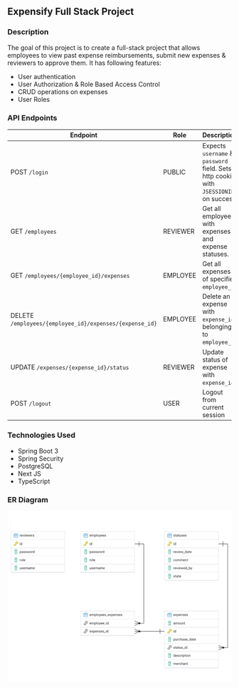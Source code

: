 ## Expensify Full Stack Project

### Description

The goal of this project is to create a full-stack project that allows employees to view past expense reimbursements, submit new expenses & reviewers to approve them. It has following features:

- User authentication
- User Authorization & Role Based Access Control
- CRUD operations on expenses
- User Roles



### API Endpoints

| Endpoint                                                | Role     | Description                                                  |
| ------------------------------------------------------- | -------- | ------------------------------------------------------------ |
| POST `/login`                                           | PUBLIC   | Expects `username` & `password` field. Sets http cookie with `JSESSIONID`  on success. |
| GET `/employees`                                        | REVIEWER | Get all employees with expenses and expense statuses.        |
| GET `/employees/{employee_id}/expenses`                 | EMPLOYEE | Get all expenses of specified `employee_id `                 |
| DELETE `/employees/{employee_id}/expenses/{expense_id}` | EMPLOYEE | Delete an expense with `expense_id` belonging to `employee_id` |
| UPDATE `/expenses/{expense_id}/status`                  | REVIEWER | Update status of expense with `expense_id`                   |
| POST `/logout`                                          | USER     | Logout from current session                                  |




### Technologies Used

- Spring Boot 3
- Spring Security
- PostgreSQL
- Next JS
- TypeScript




### ER Diagram

![Diagram](./er-diagram.png)